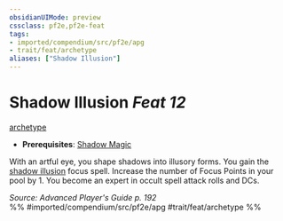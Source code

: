 ```yaml
---
obsidianUIMode: preview
cssclass: pf2e,pf2e-feat
tags:
- imported/compendium/src/pf2e/apg
- trait/feat/archetype
aliases: ["Shadow Illusion"]
---
```

# Shadow Illusion  *Feat 12*  
[archetype](archetype.md)  

- **Prerequisites**: [Shadow Magic](shadow-magic-apg.md)

With an artful eye, you shape shadows into illusory forms. You gain the [shadow illusion](../spells/shadow-illusion-apg.md) focus spell. Increase the number of Focus Points in your pool by 1. You become an expert in occult spell attack rolls and DCs.

*Source: Advanced Player's Guide p. 192*  
%% #imported/compendium/src/pf2e/apg #trait/feat/archetype %%